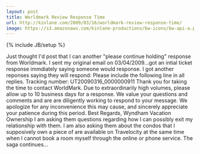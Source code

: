 ```yaml
---
layout: post
title: Worldmark Review Response Time
url: http://kinlane.com/2009/03/16/worldmark-review-response-time/
image: https://s3.amazonaws.com/kinlane-productions/bw-icons/bw-api-a.png
---
```

{% include JB/setup %}
Just thought I'd post that I can another "please continue holding" response from Worldmark.
I sent my original email on 03/04/2009...got an intial ticket response immdiately saying someone would response. I got another reponses saying they will respond:
Please include the following line in all replies.
Tracking number: UT20090316_0000000911
Thank you for taking the time to contact WorldMark.
Due to extraordinarily high volumes, please allow up to 10 business
days for a response.
We value your questions and comments and are are diligently working
to respond to your message.
We apologize for any inconvenience this may cause, and sincerely
appreciate your patience during this
period.
Best Regards,
Wyndham Vacation Ownership
I am asking them questions regarding how I can possibly exit my relationship with them. 
I am also asking them about the condos that I supposively own a piece of are available on Travelocity at the same time when I cannot book a room myself through the online or phone service. 
The saga continues...